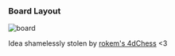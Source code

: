 ### Board Layout

![board](https://raw.githubusercontent.com/Smarcy/nim_chess/images/board_layout.png
)


Idea shamelessly stolen by [rokem's 4dChess](https://github.com/rokemHB/4dChess/) <3
